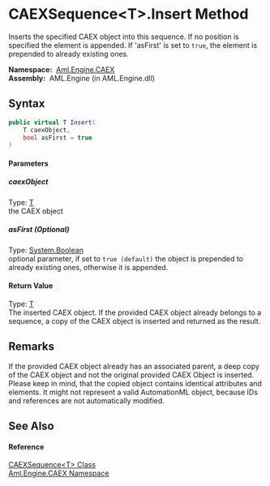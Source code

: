 CAEXSequence&lt;T>.Insert Method
================================
Inserts the specified CAEX object into this sequence. If no position is specified the element is appended. If 'asFirst' is set to `true`, the element is prepended to already existing ones.

  **Namespace:**  [Aml.Engine.CAEX][1]  
  **Assembly:**  AML.Engine (in AML.Engine.dll)

Syntax
------

```csharp
public virtual T Insert(
	T caexObject,
	bool asFirst = true
)
```

#### Parameters

##### *caexObject*
Type: [T][2]  
the CAEX object

##### *asFirst* (Optional)
Type: [System.Boolean][3]  
 optional parameter, if set to `true (default)` the object is prepended to already existing ones, otherwise it is appended.

#### Return Value
Type: [T][2]  
 The inserted CAEX object. If the provided CAEX object already belongs to a sequence, a copy of the CAEX object is inserted and returned as the result. 

Remarks
-------
 If the provided CAEX object already has an associated parent, a deep copy of the CAEX object and not the original provided CAEX Object is inserted. Please keep in mind, that the copied object contains identical attributes and elements. It might not represent a valid AutomationML object, because IDs and references are not automatically modified. 

See Also
--------

#### Reference
[CAEXSequence&lt;T> Class][2]  
[Aml.Engine.CAEX Namespace][1]  

[1]: ../README.md
[2]: README.md
[3]: https://docs.microsoft.com/dotnet/api/system.boolean
[4]: https://www.automationml.org
[5]: ../../icons/logoShade.png